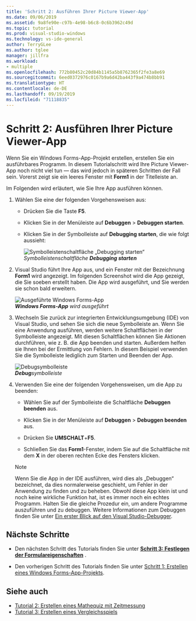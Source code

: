 ```yaml
---
title: 'Schritt 2: Ausführen Ihrer Picture Viewer-App'
ms.date: 09/06/2019
ms.assetid: 9a8fe90e-c97b-4e98-b6c8-0c6b3962c49d
ms.topic: tutorial
ms.prod: visual-studio-windows
ms.technology: vs-ide-general
author: TerryGLee
ms.author: tglee
manager: jillfra
ms.workload:
- multiple
ms.openlocfilehash: 772b80452c20d84b1145a5b8762365f2fe3a8e69
ms.sourcegitcommit: 6eed0372976c0167b9a6d42ba443f9a474b8bb91
ms.translationtype: HT
ms.contentlocale: de-DE
ms.lasthandoff: 09/19/2019
ms.locfileid: "71118835"
---
```

# <a name="step-2-run-your-picture-viewer-app"></a>Schritt 2: Ausführen Ihrer Picture Viewer-App

Wenn Sie ein Windows Forms-App-Projekt erstellen, erstellen Sie ein ausführbares Programm. In diesem Tutorialschritt wird Ihre Picture Viewer-App noch nicht viel tun &mdash; das wird jedoch in späteren Schritten der Fall sein. Vorerst zeigt sie ein leeres Fenster mit **Form1** in der Titelleiste an.

Im Folgenden wird erläutert, wie Sie Ihre App ausführen können. 

1. Wählen Sie eine der folgenden Vorgehensweisen aus:

    - Drücken Sie die Taste **F5**.

    - Klicken Sie in der Menüleiste auf **Debuggen** > **Debuggen starten**.

    - Klicken Sie in der Symbolleiste auf **Debugging starten**, die wie folgt aussieht:

      ![Symbolleistenschaltfläche „Debugging starten“](../ide/media/express_icondebug.png)<br>
      *Symbolleistenschaltfläche* ***Debugging starten***

1. Visual Studio führt Ihre App aus, und ein Fenster mit der Bezeichnung **Form1** wird angezeigt. Im folgenden Screenshot wird die App gezeigt, die Sie soeben erstellt haben. Die App wird ausgeführt, und Sie werden sie schon bald erweitern.

     ![Ausgeführte Windows Forms-App](../ide/media/express_firstrun.png)<br>
***Windows Forms-App*** *wird ausgeführt*

1. Wechseln Sie zurück zur integrierten Entwicklungsumgebung (IDE) von Visual Studio, und sehen Sie sich die neue Symbolleiste an. Wenn Sie eine Anwendung ausführen, werden weitere Schaltflächen in der Symbolleiste angezeigt. Mit diesen Schaltflächen können Sie Aktionen durchführen, wie z. B. die App beenden und starten. Außerdem helfen sie Ihnen bei der Ermittlung von Fehlern. In diesem Beispiel verwenden Sie die Symbolleiste lediglich zum Starten und Beenden der App.

     ![Debugsymbolleiste](../ide/media/express_debugtoolbar.png)<br>
***Debug****symbolleiste*

1. Verwenden Sie eine der folgenden Vorgehensweisen, um die App zu beenden:

    - Wählen Sie auf der Symbolleiste die Schaltfläche **Debuggen beenden** aus.

    - Klicken Sie in der Menüleiste auf **Debuggen** > **Debuggen beenden** aus.

    - Drücken Sie **UMSCHALT**+**F5**.

    - Schließen Sie das **Form1**-Fenster, indem Sie auf die Schaltfläche mit dem **X** in der oberen rechten Ecke des Fensters klicken.

    > [!NOTE]
    > Wenn Sie die App in der IDE ausführen, wird dies als „Debuggen“ bezeichnet, da dies normalerweise geschieht, um Fehler in der Anwendung zu finden und zu beheben. Obwohl diese App klein ist und noch keine wirkliche Funktion hat, ist es immer noch ein echtes Programm. Halten Sie die gleiche Prozedur ein, um andere Programme auszuführen und zu debuggen. Weitere Informationen zum Debuggen finden Sie unter [Ein erster Blick auf den Visual Studio-Debugger](../debugger/debugger-feature-tour.md).

## <a name="next-steps"></a>Nächste Schritte

* Den nächsten Schritt des Tutorials finden Sie unter **[Schritt 3: Festlegen der Formulareigenschaften](../ide/step-3-set-your-form-properties.md)** .

* Den vorherigen Schritt des Tutorials finden Sie unter [Schritt 1: Erstellen eines Windows Forms-App-Projekts](../ide/step-1-create-a-windows-forms-application-project.md).

## <a name="see-also"></a>Siehe auch

* [Tutorial 2: Erstellen eines Mathequiz mit Zeitmessung](tutorial-2-create-a-timed-math-quiz.md)
* [Tutorial 3: Erstellen eines Vergleichsspiels](tutorial-3-create-a-matching-game.md)
